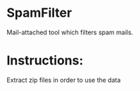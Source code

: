 # SpamFilter
Mail-attached tool which filters spam mails.

# Instructions:
Extract zip files in order to use the data